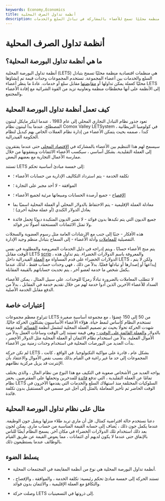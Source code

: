 ```yaml
---
keywords: Economy,Economics
title: أنظمة تداول الصرف المحلية
description: أنظمة تداول البورصة المحلية هي منظمات اقتصادية منظمة محليًا تسمح للأعضاء بالمشاركة في تبادل السلع والخدمات.
---
```


# أنظمة تداول الصرف المحلية
## ما هي أنظمة تداول البورصة المحلية؟

أنظمة تداول البورصة المحلية (LETS) هي منظمات اقتصادية منظمة محليًا تسمح بتبادل السلع والخدمات بين أعضاء المجموعة. تستخدم المجموعات وحدات قيمة تم إنشاؤها محليًا كعملة يمكن تداولها أو [مقايضتها](/barter) مقابل سلع أو خدمات. عادةً ما ينظر أعضاء LETS إلى الأنظمة على أنها مخططات منظمة وتعاونية تزيد من القوة الشرائية مع إفادة الأعضاء والمجتمع.

## كيف تعمل أنظمة تداول البورصة المحلية

تعود جذور نظام التبادل التجاري المحلي إلى عام 1983 ، عندما ابتكر مايكل لينتون المصطلح. عندما بدأ لينتون نظام Comox Valley LETSystem في كولومبيا البريطانية ، كندا ، صممه بحيث يتمكن الأعضاء من إدارة نظام العملات الخاص بهم كبديل لنظام الحكومة الفيدرالية.

سيسمح لهم هذا التنظيم بين الأعضاء بالمشاركة في [الاقتصاد المحلي](/economy) حتى عندما يفتقرون إلى العملة التقليدية. بشكل أساسي ، سيكسب الأعضاء الائتمانات وينفقونها من خلال ممارسة الأعمال التجارية مع بعضهم البعض.

تستند LETS إلى خمسة مبادئ أساسية تحكم:

- تكلفة الخدمة - يتم استرداد التكاليف الإدارية من حسابات الأعضاء ؛

- الموافقة - لا أحد مجبر على التجارة ؛

- [الإفصاح](/disclosure) - جميع أرصدة الحسابات ومبيعاتها مرئية لجميع الأعضاء ؛

- معادلة العملة الإقليمية - يتم الاحتفاظ بالدولار المحلي أو العملة المحلية اسميًا بما يعادل الدولار الكندي (أو عملة محلية أخرى) ؛

- جميع الديون التي يتم تكبدها بدون فوائد - لا تعتبر الديون المتكبدة ديونًا تحمل فائدة ولا تمثل الائتمانات المستحقة أصولًا تدر فوائد.

هذه الأفكار - جنبًا إلى جنب مع الإرشادات العامة مثل رسوم العضوية والسجلات التفصيلية [للمعاملات](/transaction) وأدلة الأعضاء - إلى السماح بتبادل منظم وجيد الإدارة.

يتم منح الأعضاء حسابًا ، ويتم إدراجه في دليل الخدمات المعروضة والمطلوبة في نفس الوقت مقابل LETS [scrip](/scrip) ، والمعروفة باسم الدولارات الخضراء. يتم تداول هذه الدولارات الخضراء على قدم المساواة مع [العملة](/currency) الفيدرالية داخل LETS ، ولكن لا يتم إيداعها أو إصدارها أو تبادلها فعليًا. بدلاً من ذلك ، فهي وحدات حساب فقط ، لذلك عندما يكمل شخص ما خدمة لعضو آخر ، يتم تحديث حساباتهم بالقيمة المقابلة.

لا تتطلب المعاملات بالضرورة تبادلًا رمزيًا للوحدات. على سبيل المثال ، يمكن للأعضاء السداد للأعضاء الآخرين الذين أدوا خدمة لهم من خلال تقديم خدمة في المقابل ، بدلاً من الدفع مقابل الخدمة الأصلية.

## إعتبارات خاصة

تتراوح معظم مجموعات LETS من 50 إلى 150 عضوًا ، مع مجموعة أساسية صغيرة تستخدم النظام كأساس لنمط حياة. هؤلاء الأعضاء الأساسيون يشكلون الحركة حاليًا. شهدت الحركة تحولًا بحيث تم تصميم العملة المحلية لتشمل أنظمة [القسائم](/voucher) المدعومة بالدولار [والعملة القائمة على الوقت -](/time-based-currency) وهي قيمة تستند إلى الوقت وساعات العمل بدلاً من الأموال الفعلية. بدلاً من استخدام نظام الائتمان أو العملة المحلية مثل الدولار الأخضر ، بدأت العديد من البورصات المحلية في استخدام وحدات زمنية بين الأعضاء.

لم تكن حركة LETS ، بشكل عام ، قادرة على مواكبة التكنولوجيا. في الواقع ، كانت المجموعات إلى حد ما غير راغبة في القيام بذلك بسبب نقص الأموال والاعتقاد بأن الإنترنت قد يزيل مركزية نظامهم.

يواجه العديد من الأشخاص صعوبة في التكيف مع هذا النوع من نظام المال ، والذي يختلف تمامًا عن العملة التقليدية ، التي تدفع [فائدة](/interest) للمدخرين وتحملها على المقترضين. يحفز نظام LETS السلوكيات المختلفة منذ استهلاك السلع والخدمات التي يقدمها الآخرون في الوقت الحاضر ثم تأخير المعاملة بالمثل إلى أجل غير مسمى في المستقبل بدون تكلفة فائدة.

## مثال على نظام تداول البورصة المحلية

دعنا نستخدم حالة افتراضية كمثال. قل أن ماري تريد طلاء منزلها ويقبل جون الوظيفة. عندما يكمل جون ذلك ، يُضاف إلى حسابه القيمة المناسبة من حساب ماري. يمكن لجون بعد ذلك استخدام تلك الدولارات الخضراء في مكان آخر. يسمح النظام أيضًا للناس بالإنفاق حتى عندما لا يكون لديهم أي ائتمانات ، مما يعوض القيمة عن طريق القيام بالوظائف عندما يستطيعون ذلك.

## يسلط الضوء

- أنظمة تداول البورصة المحلية هي نوع من أنظمة المقايضة في المجتمعات المحلية.

- تستند الحركة إلى خمسة مبادئ تحكم رئيسية: تكلفة الخدمة ، والموافقة ، والإفصاح ، والتكافؤ مع العملة الإقليمية ، والائتمان بدون فوائد.

- وصلت حركة LETS إلى ذروتها في التسعينيات.


